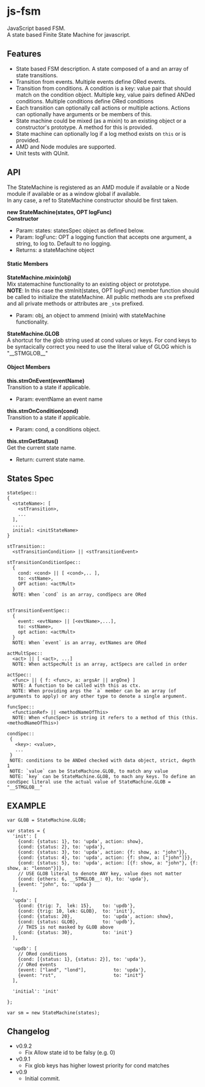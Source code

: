 js-fsm
======

JavaScript based FSM.  
A state based Finite State Machine for javascript.

Features
--------

 - State based FSM description. A state composed of a <stateName> and an array of state transitions.
 - Transition from events. Multiple events define ORed events.
 - Transition from conditions. A condition is a key: value pair that should match on the condition object. Multiple key, value pairs defined ANDed conditions. Multiple conditions define ORed conditions
 - Each transition can optionally call actions or multiple actions. Actions can optionally have arguments or be members of this.
 - State machine could be mixed (as a mixin) to an existing object or a constructor's prototype. A method for this is provided.
 - State machine can optionally log if a log method exists on `this` or is provided.
 - AMD and Node modules are supported.
 - Unit tests with QUnit.


API
---
The StateMachine is registered as an AMD module if available or a Node module if available or as a window global if available.  
In any case, a ref to StateMachine constructor should be first taken.

**new StateMachine(states, OPT logFunc)**  
**Constructor**  
* Param: states: statesSpec object as defined below.
* Param: logFunc: OPT a logging function that accepts one argument, a string, to log to. Default to no logging.
* Returns: a stateMachine object


#### Static Members

**StateMachine.mixin(obj)**  
Mix statemachine functionality to an existing object or prototype.  
**NOTE**: In this case the stmInit(states, OPT logFunc) member function should be called to initialize the stateMachine. All public methods are `stm` prefixed and all private methods or attributes are `_stm` prefixed.
* Param: obj, an object to ammend (mixin) with stateMachine functionality.  


**StateMachine.GLOB**  
A shortcut for the glob string used at cond values or keys. For cond keys to be syntacically correct you need to use the literal value of GLOG which is "\_\_STMGLOB\_\_"

#### Object Members

**this.stmOnEvent(eventName)**  
Transition to a state if applicable.
* Param: eventName an event name

**this.stmOnCondition(cond)**  
Transition to a state if applicable.
* Param: cond, a conditions object.

**this.stmGetStatus()**  
Get the current state name.
* Return: current state name.

 
States Spec
-----------

    stateSpec::
    {
      <stateName>: [ 
        <stTransition>, 
        ...
      ],
      ....
      initial: <initStateName>
    }
  
    stTransition:: 
      <stTransitionCondition> || <stTransitionEvent>
    
    stTransitionConditionSpec::
      { 
        cond: <cond> || [ <cond>,.. ],
        to: <stName>, 
        OPT action: <actMult>
      }
      NOTE: When `cond` is an array, condSpecs are ORed
    
    
    stTransitionEventSpec::
      {
        event: <evtName> || [<evtName>,...],
        to: <stName>, 
        opt action: <actMult>
      }
      NOTE: When `event` is an array, evtNames are ORed
    
    actMultSpec::
      <act> || [ <act>, ...]
      NOTE: When actSpecMult is an array, actSpecs are called in order
    
    actSpec::
      <func> || { f: <func>, a: argsAr || argOne} ]
      NOTE: A function to be called with this as ctx.
      NOTE: When providing args the `a` member can be an array (of arguments to apply) or any other type to denote a single argument.
    
    funcSpec::
      <functionRef> || <methodNameOfThis>
      NOTE: When <funcSpec> is string it refers to a method of this (this.<methodNameOfThis>)
      
    condSpec::
     { 
       <key>: <value>, 
       ...
     } 
     NOTE: conditions to be ANDed checked with data object, strict, depth 1
     NOTE: `value` can be StateMachine.GLOB, to match any value
     NOTE: `key` can be StateMachine.GLOB, to mach any keys. To define an condSpec literal use the actual value of StateMachine.GLOB = "__STMGLOB__"



  



EXAMPLE
-------
    var GLOB = StateMachine.GLOB;

    var states = {
      'init': [
        {cond: {status: 1}, to: 'upda', action: show},
        {cond: {status: 2}, to: 'upda'},
        {cond: {status: 3}, to: 'upda', action: {f: show, a: "john"}},
        {cond: {status: 4}, to: 'upda', action: {f: show, a: ["john"]}},
        {cond: {status: 5}, to: 'upda', action: [{f: show, a: "john"}, {f: show, a: "lennon"}]},
        // USE GLOB literal to denote ANY key, value does not matter
        {cond: {others: 6, __STMGLOB__: 0}, to: 'upda'},
        {event: "john", to: 'upda'}
      ],

      'upda': [
        {cond: {trig: 7,  lek: 15},    to: 'updb'},
        {cond: {trig: 10, lek: GLOB},  to: 'init'},
        {cond: {status: 20},           to: 'upda', action: show},
        {cond: {status: GLOB},         to: 'updb'},
        // THIS is not masked by GLOB above
        {cond: {status: 30},           to: 'init'}
      ],

      'updb': [
        // ORed conditions 
        {cond: [{status: 1}, {status: 2}], to: 'upda'},
        // ORed events
        {event: ["land", "lond"],          to: 'upda'},
        {event: "rst",                     to: "init"}
      ],

      'initial': 'init'

    };
    
    var sm = new StateMachine(states);


Changelog
---------
 - v0.9.2
   - Fix Allow state id to be falsy (e.g. 0)
 - v0.9.1
   - Fix glob keys has higher lowest priority for cond matches 
 - v0.9
   - Initial commit.
